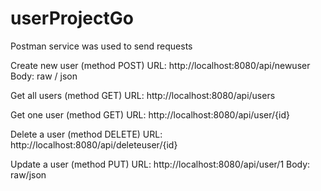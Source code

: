 # userProjectGo

Postman service was used to send requests

Create new user (method POST)
URL: http://localhost:8080/api/newuser
Body: raw / json

Get all users (method GET)
URL: http://localhost:8080/api/users

Get one user (method GET)
URL: http://localhost:8080/api/user/{id}


Delete a user (method DELETE)
URL: http://localhost:8080/api/deleteuser/{id}

Update a user (method PUT)
URL: http://localhost:8080/api/user/1
Body: raw/json
